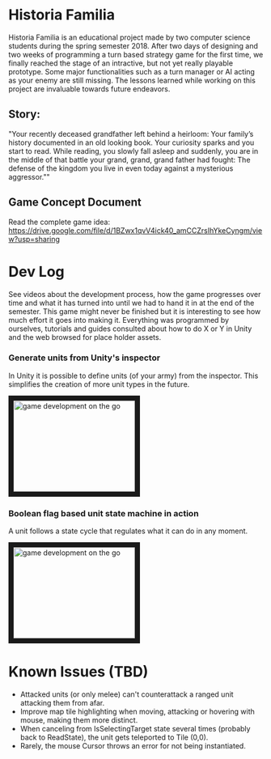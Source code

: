 # Historia Familia  
Historia Familia is an educational project made by two computer science students during the spring semester 2018.
After two days of designing and two weeks of programming a turn based strategy game for the first time, we finally reached the stage of an intractive, but not yet really playable prototype. Some major functionalities such as a turn manager or AI acting as your enemy are still missing. The lessons learned while working on this project are invaluable towards future endeavors.

## Story:
"Your recently deceased grandfather left behind a heirloom: Your family’s history documented in
an old looking book. Your curiosity sparks and you start to read. While reading, you slowly fall
asleep and suddenly, you are in the middle of that battle your grand, grand, grand father had
fought: The defense of the kingdom you live in even today against a mysterious aggressor.""

## Game Concept Document
Read the complete game idea: https://drive.google.com/file/d/1BZwx1qvV4ick40_amCCZrsIhYkeCyngm/view?usp=sharing


# Dev Log
See videos about the development process, how the game progresses over time and what it has turned into until we had to hand it in at the end of the semester. This game might never be finished but it is interesting to see how much effort it goes into making it. Everything was programmed by ourselves, tutorials and guides consulted about how to do X or Y in Unity and the web browsed for place holder assets.


### Generate units from Unity's inspector
In Unity it is possible to define units (of your army) from the inspector. This simplifies the creation of more unit types in the future.

<a href="http://www.youtube.com/watch?feature=player_embedded&v=xPgY7SaGWKs
" target="_blank"><img src="http://img.youtube.com/vi/xPgY7SaGWKs/0.jpg" 
alt="game development on the go" width="240" height="180" border="10" /></a>


### Boolean flag based unit state machine in action
A unit follows a state cycle that regulates what it can do in any moment.

<a href="http://www.youtube.com/watch?feature=player_embedded&v=Q6GGvhfCCB4
" target="_blank"><img src="http://img.youtube.com/vi/Q6GGvhfCCB4/0.jpg" 
alt="game development on the go" width="240" height="180" border="10" /></a>


# Known Issues (TBD)
- Attacked units (or only melee) can't counterattack a ranged unit attacking them from afar.
- Improve map tile highlighting when moving, attacking or hovering with mouse, making them more distinct.
- When canceling from IsSelectingTarget state several times (probably back to ReadState), the unit gets teleported to Tile (0,0).
- Rarely, the mouse Cursor throws an error for not being instantiated.
